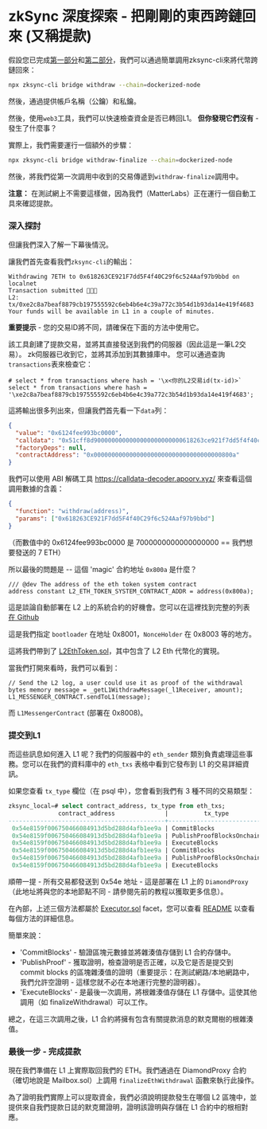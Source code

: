  <!-- 翻譯時間：2024/3/5 -->
# zkSync 深度探索 - 把剛剛的東西跨鏈回來 (又稱提款)

假設您已完成[第一部分](01_initialization.zh-TW.md)和[第二部分](02_deposits.zh-TW.md)，我們可以通過簡單調用zksync-cli來將代幣跨鏈回來：

```bash
npx zksync-cli bridge withdraw --chain=dockerized-node
```

然後，通過提供帳戶名稱（公鑰）和私鑰。

然後，使用`web3`工具，我們可以快速檢查資金是否已轉回L1。 **但你發現它們沒有** - 發生了什麼事？

實際上，我們需要運行一個額外的步驟：

```bash
npx zksync-cli bridge withdraw-finalize --chain=dockerized-node
```

然後，將我們從第一次調用中收到的交易傳遞到`withdraw-finalize`調用中。

**注意：** 在測試網上不需要這樣做，因為我們（MatterLabs）正在運行一個自動工具來確認提款。

### 深入探討

但讓我們深入了解一下幕後情況。

讓我們首先查看我們`zksync-cli`的輸出：

```
Withdrawing 7ETH to 0x618263CE921F7dd5F4f40C29f6c524Aaf97b9bbd on localnet
Transaction submitted 💸💸💸
L2: tx/0xe2c8a7beaf8879cb197555592c6eb4b6e4c39a772c3b54d1b93da14e419f4683
Your funds will be available in L1 in a couple of minutes.
```

**重要提示** - 您的交易ID將不同，請確保在下面的方法中使用它。

該工具創建了提款交易，並將其直接發送到我們的伺服器（因此這是一筆L2交易）。 zk伺服器已收到它，並將其添加到其數據庫中。 您可以通過查詢`transactions`表來檢查它：

```shell
# select * from transactions where hash = '\x<你的L2交易id(tx-id)>`
select * from transactions where hash = '\xe2c8a7beaf8879cb197555592c6eb4b6e4c39a772c3b54d1b93da14e419f4683';
```

這將輸出很多列出來，但讓我們首先看一下`data`列：

```json
{
  "value": "0x6124fee993bc0000",
  "calldata": "0x51cff8d9000000000000000000000000618263ce921f7dd5f4f40c29f6c524aaf97b9bbd",
  "factoryDeps": null,
  "contractAddress": "0x000000000000000000000000000000000000800a"
}
```

我們可以使用 ABI 解碼工具 <https://calldata-decoder.apoorv.xyz/> 來查看這個調用數據的含義：

```json
{
  "function": "withdraw(address)",
  "params": ["0x618263CE921F7dd5F4f40C29f6c524Aaf97b9bbd"]
}
```

（而數值中的 0x6124fee993bc0000 是 7000000000000000000 == 我們想要發送的 7 ETH）

所以最後的問題是 -- 這個 'magic' 合約地址 `0x800a` 是什麼？

```solidity
/// @dev The address of the eth token system contract
address constant L2_ETH_TOKEN_SYSTEM_CONTRACT_ADDR = address(0x800a);

```

這是談論自動部署在 L2 上的系統合約的好機會。您可以在這裡找到完整的列表 [在 Github](https://github.com/matter-labs/era-system-contracts/blob/436d57da2fb35c40e38bcb6637c3a090ddf60701/scripts/constants.ts#L29)

這是我們指定 `bootloader` 在地址 0x8001，`NonceHolder` 在 0x8003 等的地方。

這將我們帶到了 [L2EthToken.sol](https://github.com/matter-labs/era-system-contracts/blob/main/contracts/L2EthToken.sol)，其中包含了 L2 Eth 代幣化的實現。

當我們打開來看時，我們可以看到：

```solidity
// Send the L2 log, a user could use it as proof of the withdrawal
bytes memory message = _getL1WithdrawMessage(_l1Receiver, amount);
L1_MESSENGER_CONTRACT.sendToL1(message);
```

而 `L1MessengerContract` (部署在 0x8008)。

### 提交到L1

而這些訊息如何進入 L1 呢？我們的伺服器中的 `eth_sender` 類別負責處理這些事務。您可以在我們的資料庫中的 `eth_txs` 表格中看到它發布到 L1 的交易詳細資訊。

如果您查看 `tx_type` 欄位（在 psql 中），您會看到我們有 3 種不同的交易類型：


```sql
zksync_local=# select contract_address, tx_type from eth_txs;
              contract_address              |          tx_type
--------------------------------------------+---------------------------
 0x54e8159f006750466084913d5bd288d4afb1ee9a | CommitBlocks
 0x54e8159f006750466084913d5bd288d4afb1ee9a | PublishProofBlocksOnchain
 0x54e8159f006750466084913d5bd288d4afb1ee9a | ExecuteBlocks
 0x54e8159f006750466084913d5bd288d4afb1ee9a | CommitBlocks
 0x54e8159f006750466084913d5bd288d4afb1ee9a | PublishProofBlocksOnchain
 0x54e8159f006750466084913d5bd288d4afb1ee9a | ExecuteBlocks
```

順帶一提 - 所有交易都發送到 0x54e 地址 - 這是部署在 L1 上的 `DiamondProxy`（此地址將與您的本地節點不同 - 請參閱先前的教程以獲取更多信息）。

在內部，上述三個方法都屬於 
[Executor.sol](https://github.com/matter-labs/era-contracts/blob/main/l1-contracts/contracts/zksync/facets/Executor.sol)
facet，您可以查看
[README](https://github.com/matter-labs/era-contracts/blob/main/docs/Overview.md#executorfacet) 以查看每個方法的詳細信息。

簡單來說：

- 'CommitBlocks' - 驗證區塊元數據並將雜湊值存儲到 L1 合約存儲中。
- 'PublishProof' - 獲取證明，檢查證明是否正確，以及它是否是提交到 commit blocks 的區塊雜湊值的證明（重要提示：在測試網路/本地網路中，我們允許空證明 - 這樣您就不必在本地運行完整的證明器）。
- 'ExecuteBlocks' - 是最後一次調用，將根雜湊值存儲在 L1 存儲中。這使其他調用（如 finalizeWithdrawal）可以工作。

總之，在這三次調用之後，L1 合約將擁有包含有關提款消息的默克爾樹的根雜湊值。

### 最後一步 - 完成提款

現在我們準備在 L1 上實際取回我們的 ETH。我們通過在 DiamondProxy 合約（確切地說是 Mailbox.sol）上調用 `finalizeEthWithdrawal` 函數來執行此操作。

為了證明我們實際上可以提取資金，我們必須說明提款發生在哪個 L2 區塊中，並提供來自我們提款日誌的默克爾證明，證明該證明與存儲在 L1 合約中的根相對應。
